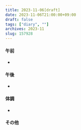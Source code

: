 ```yaml
---
title: 2023-11-06[draft]
date: 2023-11-06T21:00:00+09:00
draft: false
tags: ["diary", ""]
archives: 2023-11
slug: 157928
---
```

#### 午前
- 
#### 午後
- 
#### 体調
- 
#### その他